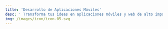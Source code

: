 ```yaml
---
title: 'Desarrollo de Aplicaciones Móviles'
desc: ' Transforma tus ideas en aplicaciones móviles y web de alto impacto. Desarrollamos soluciones personalizadas que se adaptan a las necesidades únicas de tu negocio.'
img: /images/icon/icon-05.svg
---
```



